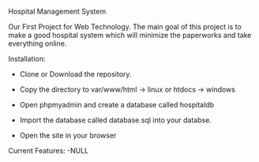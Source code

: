 Hospital Management System

Our First Project for Web Technology. The main goal of this project is to make a good hospital system which will minimize the paperworks and take everything online.

Installation:
- Clone or Download the repository.
- Copy the directory to 
var/www/html -> linux or
htdocs -> windows

- Open phpmyadmin and create a database called hospitaldb

- Import the database called database.sql into your databse.

- Open the site in your browser


Current Features:
-NULL
